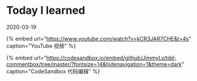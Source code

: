 # Today I learned

2020-03-19



{% embed url="https://www.youtube.com/watch?v=kCR3JAR7CHE&t=4s" caption="YouTube 视频" %}

{% embed url="https://codesandbox.io/embed/github/JimmyLv/tdd-commentbox/tree/master/?fontsize=14&hidenavigation=1&theme=dark" caption="CodeSandbox 代码编辑" %}





